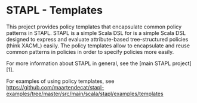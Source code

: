 STAPL - Templates
=====================

This project provides policy templates that encapsulate common policy patterns in STAPL. STAPL is a simple Scala DSL for is a simple Scala DSL designed to express and evaluate attribute-based tree-structured policies (think XACML) easily. The policy templates allow to encapsulate and reuse common patterns in policies in order to specify policies more easily.

For more information about STAPL in general, see the [main STAPL project][1].

For examples of using policy templates, see https://github.com/maartendecat/stapl-examples/tree/master/src/main/scala/stapl/examples/templates
